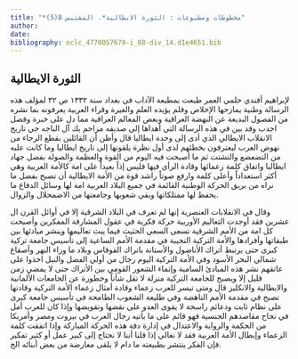 ```yaml
---
title: "*مخطوطات ومطبوعات : الثورة الايطالية*. المقتبس 8(5)"
author: 
date: 
bibliography: oclc_4770057679-i_88-div_14.d1e4651.bib
---
```




##  الثورة الايطالية 


 لإبراهيم أفندي حلمي العمر طبعت بمطبعة الآداب في بغداد سنة  ١٣٣٢  ص  ٣٢  لمؤلف هذه الرسالة وطنية يمازحها الإخلاص وقلم يؤيده العلم والغيرة وقراء العربية يعرفونه بما نشره من الفصول البديعة عن النهضة العراقية وبعض المعالم العراقية مما دل على خبرة وفضل اجدب وقد بين في هذه الرسالة التي أهداها إلى صديقه مزاحم بك آل الباجه جي تاريخ الانقلاب الايطالي الذي أدى إلى وحدة ايطاليا قال وأظن أن القائلين بقطع الرجاء من نهوض العرب ليعترفون بخطئهم لدى أول نظرة يلقونها إلى تاريخ ايطاليا وما كانت عليه من التضعضع والتشتت ثم ما أصبحت فيه اليوم من القوة والعظمة والصولة بفضل جهاد ايطاليا واتفاق كلمة زعمائها وقادة الرأي فيها فليس إذاً بعيداً على امة كالأمة العربية وهي أكثر استعداداً وأعلى كلمة وارفع صوتاً راشد قوة من الأمة الايطالية أن تصبح بفضل ما نراه من بريق الحركة الوطنية القائمة في جميع البلاد العربية امة لها وسائل الدفاع ما يحفظ لها ممتلكاتها وبقي شعوبها وجامعتها من الاضمحلال والزوال. 

 وقال في الانقلابات العنصرية إنها لم تعرف في البلاد الشرقية إلا في أوائل القرن ال  عشرين  فقد أوجدت التعاليم الأوربية حركة فكرية في عقول المشارقة المفكرين وأصبحت كل امة من الأمم الشرقية تسعى السعي الحثيث فيما يبث تعاليمها وينشر مبادئها بين طبقاتها وأفرادها والأمة التركية النجيبة في مقدمة الأمم الساعية إلى تأسيس جامعة تركية كبرى   حتى يرتبط أتراك الأناضول والأستانة باتراك القوقاس وبلاد ما وراء النهر وأصقاع شمالي البحر الأسود وفي الأمة التركية اليوم رجال من أولي الفضل والنبل اخذوا على عاتقهم نشر هذه المبادئ السامية وإنماء الشعور القومي بين الأتراك حتى لا يمضي زمن قليل إلا ويصبح للجامعة التركية منزلة لا تقل شأناً وخطورة عن الجامعات الألمانية والايطالية والانكليز قال ومتى تيسر للعرب زعماء وقادة أمثال زعماء الأمة التركية وقادتها تصبح في مقدمة الأمم الناهضة وفي طليعة الشعوب الطامحة في تأسيس جامعة كبرى على نظام ثابت ودعائم راسخة لا يقوى العدو على نقضها وتقويضها وإذا كان للعرب أمل في نجاح مقاصدهم الجنسية فهو قائم على ما يأتيه رجال العرب في بيروت ومصر وأمريكا من الحكمة والرواية والاعتدال في إدارة دفة هذه الحركة المباركة وإذا اتفقت كلمة الزعماء وإبطال الأمة العربية فقد لا نغالي إذا قلنا أننا لا نحتاج إلى كبير عمل أو كثير تفكير فإن الفكر ينتشر بطبيعته ما دام لا يلقى معارضة من بعض أبنائه الخ. 
